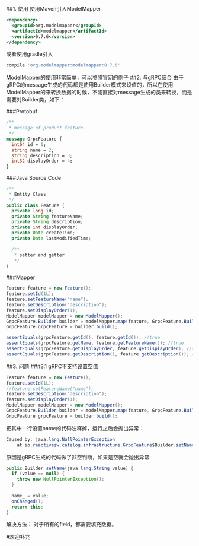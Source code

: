 ##1. 使用
使用Maven引入ModelMapper
```xml
<dependency>
  <groupId>org.modelmapper</groupId>
  <artifactId>modelmapper</artifactId>
  <version>0.7.6</version>
</dependency>
```
或者使用gradle引入
```groovy
compile 'org.modelmapper:modelmapper:0.7.6'
```
ModelMapper的使用非常简单，可以参照官网的[例子](http://modelmapper.org/getting-started/)
##2. 与gRPC结合
由于gRPC的message生成的代码都是使用Builder模式来设值的，所以在使用ModelMapper的来转换数据的时候，不能直接对message生成的类来转换，而是需要对Builder类，如下：

###Protobuf
```protobuf 
/**
 * message of product feature.
 */
message GrpcFeature {
  int64 id = 1;
  string name = 2;
  string description = 3;
  int32 displayOrder = 4;
}
```
###Java Source Code
```java
/**
 * Entity Class
 */
public class Feature {
  private long id;
  private String featureName;
  private String description;
  private int displayOrder;
  private Date createTime;
  private Date lastModifiedTime;
  
  /**
   * setter and getter
   */
｝
```
###Mapper
```java
Feature feature = new Feature();
feature.setId(1L);
feature.setFeatureName("name");
feature.setDescription("description");
feature.setDisplayOrder(1);
ModelMapper modelMapper = new ModelMapper();
GrpcFeature.Builder builder = modelMapper.map(feature, GrpcFeature.Builder.class);
GrpcFeature grpcFeature = builder.build();

assertEquals(grpcFeature.getId(), feature.getId()); //true
assertEquals(grpcFeature.getName, feature.getFeatureName()); //true
assertEquals(grpcFeature.getDisplayOrder, feature.getDisplayOrder); //true
assertEquals(grpcFeature.getDescription(), feature.getDescription()); //true
```

##3. 问题
###3.1 gRPC不支持设置空值
```java
Feature feature = new Feature();
feature.setId(1L);
//feature.setFeatureName("name");
feature.setDescription("description");
feature.setDisplayOrder(1);
ModelMapper modelMapper = new ModelMapper();
GrpcFeature.Builder builder = modelMapper.map(feature, GrpcFeature.Builder.class);
GrpcFeature grpcFeature = builder.build();
```
把其中一行设置name的代码注释掉，运行之后会抛出异常：
```java
Caused by: java.lang.NullPointerException
	at io.reactivesw.catelog.infrastructure.GrpcFeature$Builder.setName(GrpcFeature.java:548)
```
原因是gRPC生成的代码做了非空判断，如果是空就会抛出异常:
```java
public Builder setName(java.lang.String value) {
  if (value == null) {
    throw new NullPointerException();
  }
  
  name_ = value;
  onChanged();
  return this;
}
```
解决方法：
对于所有的field，都需要填充数据。

#欢迎补充